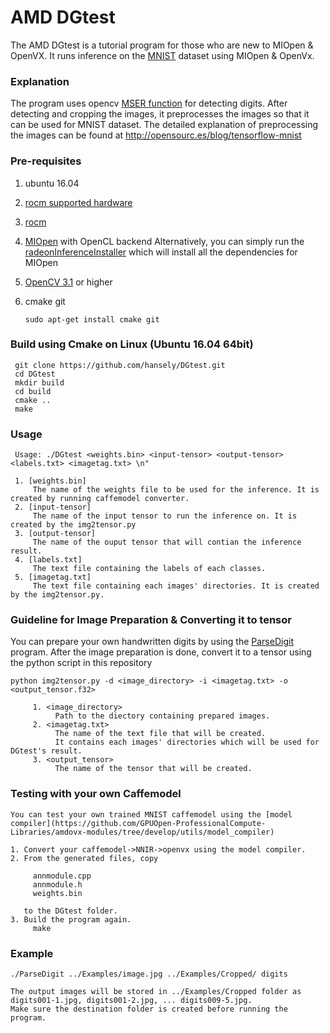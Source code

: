 # AMD DGtest

The AMD DGtest is a tutorial program for those who are new to MIOpen & OpenVX. It runs inference on the [MNIST](http://yann.lecun.com/exdb/mnist/) dataset using MIOpen & OpenVx.

### Explanation
The program uses opencv [MSER function](https://docs.opencv.org/3.1.0/d3/d28/classcv_1_1MSER.html) for detecting digits.
After detecting and cropping the images, it preprocesses the images so that it can be used for MNIST dataset.
The detailed explanation of preprocessing the images can be found at http://opensourc.es/blog/tensorflow-mnist


### Pre-requisites
1. ubuntu 16.04
2. [rocm supported hardware](https://github.io/hardware.html)
3. [rocm](https://github.com/RadeonOpenCompute/ROCm#installing-from-amd-rocm-repositories)
4. [MIOpen](https://github.com/ROCmSoftwarePlatform/MIOpen) with OpenCL backend
   Alternatively, you can simply run the [radeonInferenceInstaller](https://github.com/kiritigowda/help/tree/master/radeonInferenceInstaller#installer) which will install all the dependencies for MIOpen
5. [OpenCV 3.1](https://opencv.org/opencv-3-1.html) or higher
6. cmake git 

       sudo apt-get install cmake git

### Build using Cmake on Linux (Ubuntu 16.04 64bit)
     git clone https://github.com/hansely/DGtest.git
     cd DGtest
     mkdir build
     cd build
     cmake ..
     make

### Usage
     Usage: ./DGtest <weights.bin> <input-tensor> <output-tensor> <labels.txt> <imagetag.txt> \n"
     
     1. [weights.bin]
         The name of the weights file to be used for the inference. It is created by running caffemodel converter.
     2. [input-tensor]
         The name of the input tensor to run the inference on. It is created by the img2tensor.py
     3. [output-tensor]
         The name of the ouput tensor that will contian the inference result.
     4. [labels.txt]
         The text file containing the labels of each classes.
     5. [imagetag.txt]
         The text file containing each images' directories. It is created by the img2tensor.py. 
            
### Guideline for Image Preparation & Converting it to tensor
You can prepare your own handwritten digits by using the [ParseDigit](https://github.com/hansely/ParseDigit) program.
After the image preparation is done, convert it to a tensor using the python script in this repository

    python img2tensor.py -d <image_directory> -i <imagetag.txt> -o <output_tensor.f32>
         
         1. <image_directory>
              Path to the diectory containing prepared images.
         2. <imagetag.txt>
              The name of the text file that will be created.
              It contains each images' directories which will be used for DGtest's result.
         3. <output_tensor>
              The name of the tensor that will be created.
     
### Testing with your own Caffemodel
    You can test your own trained MNIST caffemodel using the [model compiler](https://github.com/GPUOpen-ProfessionalCompute-Libraries/amdovx-modules/tree/develop/utils/model_compiler)
    
    1. Convert your caffemodel->NNIR->openvx using the model compiler.
    2. From the generated files, copy 
    
         annmodule.cpp
         annmodule.h
         weights.bin
         
       to the DGtest folder.
    3. Build the program again.
         make
         
### Example
    ./ParseDigit ../Examples/image.jpg ../Examples/Cropped/ digits
    
    The output images will be stored in ../Examples/Cropped folder as digits001-1.jpg, digits001-2.jpg, ... digits009-5.jpg.
    Make sure the destination folder is created before running the program.
   
